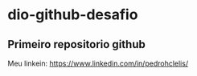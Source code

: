 # dio-github-desafio

## Primeiro repositorio github

Meu linkein: https://www.linkedin.com/in/pedrohclelis/
